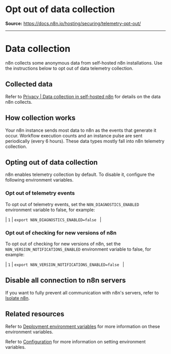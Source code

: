 # Opt out of data collection

**Source:** https://docs.n8n.io/hosting/securing/telemetry-opt-out/

---

# Data collection

n8n collects some anonymous data from self-hosted n8n installations. Use the instructions below to opt out of data telemetry collection.

## Collected data

Refer to [Privacy | Data collection in self-hosted n8n](../../../privacy-security/privacy/#data-collection-in-self-hosted-n8n) for details on the data n8n collects.

## How collection works

Your n8n instance sends most data to n8n as the events that generate it occur. Workflow execution counts and an instance pulse are sent periodically (every 6 hours). These data types mostly fall into n8n telemetry collection.

## Opting out of data collection

n8n enables telemetry collection by default. To disable it, configure the following environment variables.

### Opt out of telemetry events

To opt out of telemetry events, set the `N8N_DIAGNOSTICS_ENABLED` environment variable to false, for example:

| ``` 1 ``` | ``` export N8N_DIAGNOSTICS_ENABLED=false  ``` |

### Opt out of checking for new versions of n8n

To opt out of checking for new versions of n8n, set the `N8N_VERSION_NOTIFICATIONS_ENABLED` environment variable to false, for example:

| ``` 1 ``` | ``` export N8N_VERSION_NOTIFICATIONS_ENABLED=false  ``` |

## Disable all connection to n8n servers

If you want to fully prevent all communication with n8n's servers, refer to [Isolate n8n](../../configuration/configuration-examples/isolation/).

## Related resources

Refer to [Deployment environment variables](../../configuration/environment-variables/deployment/) for more information on these environment variables.

Refer to [Configuration](../../configuration/configuration-methods/) for more information on setting environment variables.
